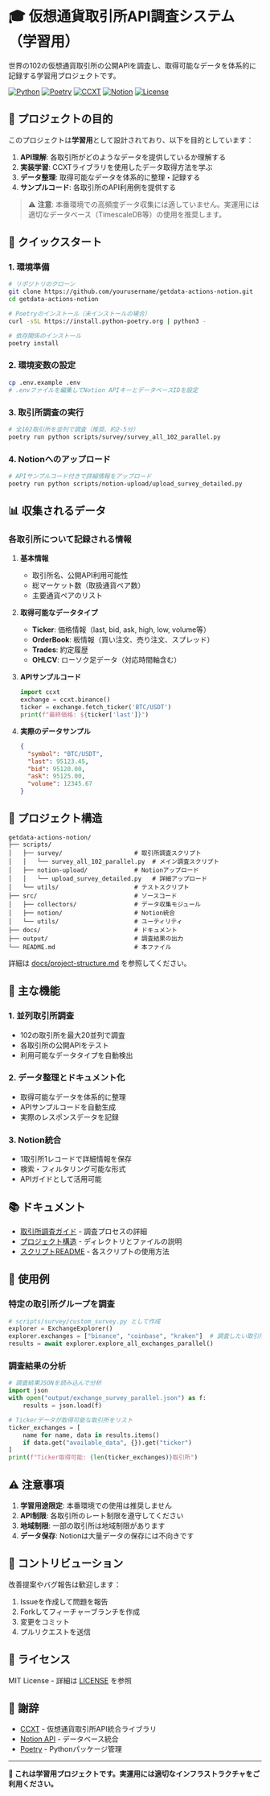 # 🎓 仮想通貨取引所API調査システム（学習用）

世界の102の仮想通貨取引所の公開APIを調査し、取得可能なデータを体系的に記録する学習用プロジェクトです。

[![Python](https://img.shields.io/badge/Python-3.9+-blue.svg)](https://python.org)
[![Poetry](https://img.shields.io/badge/Poetry-Dependency%20Management-blue.svg)](https://python-poetry.org)
[![CCXT](https://img.shields.io/badge/CCXT-102%20Exchanges-green.svg)](https://github.com/ccxt/ccxt)
[![Notion](https://img.shields.io/badge/Notion-Database-black.svg)](https://developers.notion.com)
[![License](https://img.shields.io/badge/License-MIT-yellow.svg)](LICENSE)

## 🎯 プロジェクトの目的

このプロジェクトは**学習用**として設計されており、以下を目的としています：

1. **API理解**: 各取引所がどのようなデータを提供しているか理解する
2. **実装学習**: CCXTライブラリを使用したデータ取得方法を学ぶ
3. **データ整理**: 取得可能なデータを体系的に整理・記録する
4. **サンプルコード**: 各取引所のAPI利用例を提供する

> ⚠️ **注意**: 本番環境での高頻度データ収集には適していません。実運用には適切なデータベース（TimescaleDB等）の使用を推奨します。

## 🚀 クイックスタート

### 1. 環境準備

```bash
# リポジトリのクローン
git clone https://github.com/yourusername/getdata-actions-notion.git
cd getdata-actions-notion

# Poetryのインストール（未インストールの場合）
curl -sSL https://install.python-poetry.org | python3 -

# 依存関係のインストール
poetry install
```

### 2. 環境変数の設定

```bash
cp .env.example .env
# .envファイルを編集してNotion APIキーとデータベースIDを設定
```

### 3. 取引所調査の実行

```bash
# 全102取引所を並列で調査（推奨、約2-5分）
poetry run python scripts/survey/survey_all_102_parallel.py
```

### 4. Notionへのアップロード

```bash
# APIサンプルコード付きで詳細情報をアップロード
poetry run python scripts/notion-upload/upload_survey_detailed.py
```

## 📊 収集されるデータ

### 各取引所について記録される情報

1. **基本情報**
   - 取引所名、公開API利用可能性
   - 総マーケット数（取扱通貨ペア数）
   - 主要通貨ペアのリスト

2. **取得可能なデータタイプ**
   - **Ticker**: 価格情報（last, bid, ask, high, low, volume等）
   - **OrderBook**: 板情報（買い注文、売り注文、スプレッド）
   - **Trades**: 約定履歴
   - **OHLCV**: ローソク足データ（対応時間軸含む）

3. **APIサンプルコード**
   ```python
   import ccxt
   exchange = ccxt.binance()
   ticker = exchange.fetch_ticker('BTC/USDT')
   print(f"最終価格: ${ticker['last']}")
   ```

4. **実際のデータサンプル**
   ```json
   {
     "symbol": "BTC/USDT",
     "last": 95123.45,
     "bid": 95120.00,
     "ask": 95125.00,
     "volume": 12345.67
   }
   ```

## 📁 プロジェクト構造

```
getdata-actions-notion/
├── scripts/
│   ├── survey/                    # 取引所調査スクリプト
│   │   └── survey_all_102_parallel.py  # メイン調査スクリプト
│   ├── notion-upload/             # Notionアップロード
│   │   └── upload_survey_detailed.py   # 詳細アップロード
│   └── utils/                     # テストスクリプト
├── src/                           # ソースコード
│   ├── collectors/                # データ収集モジュール
│   ├── notion/                    # Notion統合
│   └── utils/                     # ユーティリティ
├── docs/                          # ドキュメント
├── output/                        # 調査結果の出力
└── README.md                      # 本ファイル
```

詳細は [docs/project-structure.md](docs/project-structure.md) を参照してください。

## 🔧 主な機能

### 1. 並列取引所調査
- 102の取引所を最大20並列で調査
- 各取引所の公開APIをテスト
- 利用可能なデータタイプを自動検出

### 2. データ整理とドキュメント化
- 取得可能なデータを体系的に整理
- APIサンプルコードを自動生成
- 実際のレスポンスデータを記録

### 3. Notion統合
- 1取引所1レコードで詳細情報を保存
- 検索・フィルタリング可能な形式
- APIガイドとして活用可能

## 📚 ドキュメント

- [取引所調査ガイド](docs/guides/exchange-survey.md) - 調査プロセスの詳細
- [プロジェクト構造](docs/project-structure.md) - ディレクトリとファイルの説明
- [スクリプトREADME](scripts/README.md) - 各スクリプトの使用方法

## 🎯 使用例

### 特定の取引所グループを調査

```python
# scripts/survey/custom_survey.py として作成
explorer = ExchangeExplorer()
explorer.exchanges = ["binance", "coinbase", "kraken"]  # 調査したい取引所
results = await explorer.explore_all_exchanges_parallel()
```

### 調査結果の分析

```python
# 調査結果JSONを読み込んで分析
import json
with open("output/exchange_survey_parallel.json") as f:
    results = json.load(f)

# Tickerデータが取得可能な取引所をリスト
ticker_exchanges = [
    name for name, data in results.items()
    if data.get("available_data", {}).get("ticker")
]
print(f"Ticker取得可能: {len(ticker_exchanges)}取引所")
```

## ⚠️ 注意事項

1. **学習用途限定**: 本番環境での使用は推奨しません
2. **API制限**: 各取引所のレート制限を遵守してください
3. **地域制限**: 一部の取引所は地域制限があります
4. **データ保存**: Notionは大量データの保存には不向きです

## 🤝 コントリビューション

改善提案やバグ報告は歓迎します：

1. Issueを作成して問題を報告
2. Forkしてフィーチャーブランチを作成
3. 変更をコミット
4. プルリクエストを送信

## 📄 ライセンス

MIT License - 詳細は [LICENSE](LICENSE) を参照

## 🙏 謝辞

- [CCXT](https://github.com/ccxt/ccxt) - 仮想通貨取引所API統合ライブラリ
- [Notion API](https://developers.notion.com) - データベース統合
- [Poetry](https://python-poetry.org) - Pythonパッケージ管理

---

**📖 これは学習用プロジェクトです。実運用には適切なインフラストラクチャをご利用ください。**